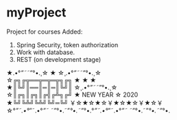 # myProject
Project for courses
Added:
1. Spring Security, token authorization
2. Work with database.
3. REST (on development stage)

★.•°*”˜˜”*°•.¸☆ ★ ☆¸.•°*”˜˜”*°•.¸☆
</br>☆╔╗╔╦══╦═╦═╦╗╔╗ ★ ★ ★
</br>★║╚╝║══║═║═║╚╝║ ☆¸.•°*”˜˜”*°•.¸☆
</br>☆║╔╗║╔╗║╔╣╔╩╗╔╝ ★ NEW YEAR ☆ 2020
</br>★╚╝╚╩╝╚╩╝╚╝═╚╝ ￥☆★☆★☆￥★☆★☆￥★☆￥
</br>☆°*”˜.•°*”˜.•°*”˜ ˜”*°•.˜”*°•.˜”*°•.°*”˜.•°*”˜.•°*”˜ ˜”*°•.˜”*°•.˜”*°•.
